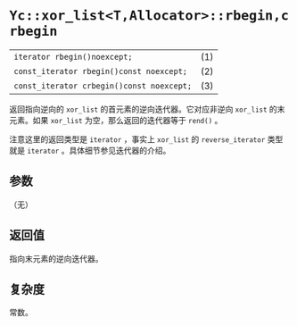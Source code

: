 # `Yc::xor_list<T,Allocator>::rbegin,crbegin`

|||
|:-|:-|
|`iterator rbegin()noexcept;`|(1)|
|`const_iterator rbegin()const noexcept;`|(2)|
|`const_iterator crbegin()const noexcept;`|(3)|

返回指向逆向的 `xor_list` 的首元素的逆向迭代器。它对应非逆向 `xor_list` 的末元素。如果 `xor_list` 为空，那么返回的迭代器等于 `rend()` 。

注意这里的返回类型是 `iterator` ，事实上 `xor_list` 的 `reverse_iterator` 类型就是 `iterator` 。具体细节参见迭代器的介绍。

## 参数

（无）

## 返回值

指向末元素的逆向迭代器。

## 复杂度

常数。
